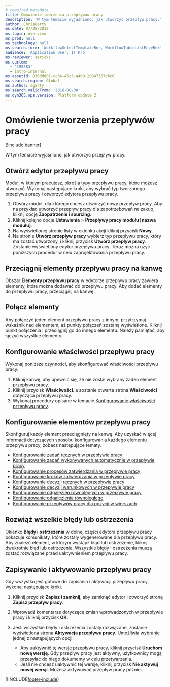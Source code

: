 ```yaml
---
# required metadata
title: Omówienie tworzenia przepływów pracy
description: 'W tym temacie wyjaśniono, jak utworzyć przepływ pracy.'
author: ChrisGarty
ms.date: 07/25/2019
ms.topic: overview
ms.prod: null
ms.technology: null
ms.search.form: 'WorkflowSelectTemplateRnr, WorkflowTableListPageRnr'
audience: 'Application User, IT Pro'
ms.reviewer: sericks
ms.custom:
  - '195583'
  - intro-internal
ms.assetid: 836ddd01-cc34-45c3-a4b0-20647357dbc6
ms.search.region: Global
ms.author: cgarty
ms.search.validFrom: '2016-08-30'
ms.dyn365.ops.version: Platform update 2
---
```


# <a name="create-workflows-overview"></a>Omówienie tworzenia przepływów pracy

[!include [banner](../includes/banner.md)]

W tym temacie wyjaśniono, jak utworzyć przepływ pracy.

## <a name="open-the-workflow-editor"></a>Otwórz edytor przepływu pracy

Moduł, w którym pracujesz, określa typy przepływu pracy, które możesz utworzyć. Wykonaj następujące kroki, aby wybrać typ tworzonego przepływu pracy i otworzyć edytora przepływu pracy.

1. Otwórz moduł, dla którego chcesz utworzyć nowy przepływ pracy. Aby na przykład utworzyć przepływ pracy dla zapotrzebowań na zakup, kliknij opcję **Zaopatrzenie i sourcing**.
2. Kliknij kolejno opcje **Ustawienia** &gt; **Przepływy pracy modułu \[nazwa modułu\]**.
3. Na wyświetlonej stronie listy w okienku akcji kliknij przycisk **Nowy**.
4. Na stronie **Utwórz przepływ pracy** wybierz typ przepływu pracy, który ma zostać utworzony, i kliknij przycisk **Utwórz przepływ pracy**. Zostanie wyświetlony edytor przepływu pracy. Teraz można użyć poniższych procedur w celu zaprojektowania przepływu pracy.

## <a name="drag-workflow-elements-onto-the-canvas"></a>Przeciągnij elementy przepływu pracy na kanwę

Obszar **Elementy przepływu pracy** w edytorze przepływu pracy zawiera elementy, które można dodawać do przepływu pracy. Aby dodać elementy do przepływu pracy, przeciągnij na kanwę.

## <a name="connect-the-elements"></a>Połącz elementy

Aby połączyć jeden element przepływu pracy z innym, przytrzymaj wskaźnik nad elementem, aż punkty połączeń zostaną wyświetlone. Kliknij punkt połączenia i przeciągnij go do innego elementu. Należy pamiętać, aby łączyć wszystkie elementy.

## <a name="configure-the-properties-of-the-workflow"></a>Konfigurowanie właściwości przepływu pracy

Wykonaj poniższe czynności, aby skonfigurować właściwości przepływu pracy.

1. Kliknij kanwę, aby upewnić się, że nie został wybrany żaden element przepływu pracy.
2. Kliknij przycisk **Właściwości**. a zostanie otwarta strona **Właściwości** dotycząca przepływu pracy.
3. Wykonaj procedury opisane w temacie [Konfigurowanie właściwości przepływu pracy](configure-workflow-properties.md).

## <a name="configure-the-elements-of-the-workflow"></a>Konfigurowanie elementów przepływu pracy

Skonfiguruj każdy element przeciągnięty na kanwę. Aby uzyskać więcej informacji dotyczących sposobu konfigurowania każdego elementu przepływu pracy, zobacz następujące tematy.

- [Konfigurowanie zadań ręcznych w przepływie pracy](configure-manual-task-workflow.md)
- [Konfigurowanie zadań wykonywanych automatycznie w przepływie pracy](configure-automated-task-workflow.md)
- [Konfigurowanie procesów zatwierdzania w przepływie pracy](configure-approval-process-workflow.md)
- [Konfigurowanie kroków zatwierdzania w przepływie pracy](configure-approval-step-workflow.md)
- [Konfigurowanie decyzji ręcznych w przepływie pracy](configure-manual-decision-workflow.md)
- [Konfigurowanie decyzji warunkowych w przepływie pracy](configure-conditional-decision-workflow.md)
- [Konfigurowanie odgałęzień równoległych w przepływie pracy](configure-parallel-activity-workflow.md)
- [Konfigurowanie odgałęzienia równoległego](configure-parallel-branch-workflow.md)
- [Konfigurowanie przepływów pracy dla pozycji w wierszach](configure-line-item-workflow.md)

## <a name="resolve-any-errors-or-warnings"></a>Rozwiąż wszelkie błędy lub ostrzeżenia

Okienko **Błędy i ostrzeżenia** w dolnej części edytora przepływu pracy pokazuje komunikaty, które zostały wygenerowane dla przepływu pracy. Aby znaleźć element, w którym wystąpił błąd lub ostrzeżenie, kliknij dwukrotnie błąd lub ostrzeżenie. Wszystkie błędy i ostrzeżenia muszą zostać rozwiązane przed uaktywnieniem przepływu pracy.

## <a name="save-and-activate-the-workflow"></a>Zapisywanie i aktywowanie przepływu pracy

Gdy wszystko jest gotowe do zapisania i aktywacji przepływu pracy, wykonaj następujące kroki.

1. Kliknij przycisk **Zapisz i zamknij**, aby zamknąć edytor i otworzyć stronę **Zapisz przepływ pracy**.
2. Wprowadź komentarze dotyczące zmian wprowadzonych w przepływie pracy i kliknij przycisk **OK**.
3. Jeśli wszystkie błędy i ostrzeżenia zostały rozwiązane, zostanie wyświetlona strona **Aktywacja przepływu pracy**. Umożliwia wybranie jednej z następujących opcji:

    - Aby uaktywnić tę wersję przepływu pracy, kliknij przycisk **Uruchom nową wersję**. Gdy przepływ pracy jest aktywny, użytkownicy mogą przesyłać do niego dokumenty w celu przetwarzania.
    - Jeśli nie chcesz uaktywnić tej wersję, kliknij przycisk **Nie aktywuj nowej wersji**. Możesz aktywować przepływ pracy później.


[!INCLUDE[footer-include](../../../includes/footer-banner.md)]